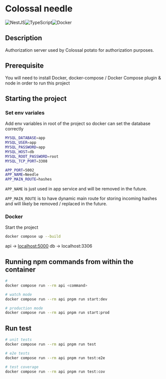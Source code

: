 # Colossal needle

![NestJS](https://img.shields.io/badge/nestjs-%23E0234E.svg?style=for-the-badge&logo=nestjs&logoColor=white)![TypeScript](https://img.shields.io/badge/typescript-%23007ACC.svg?style=for-the-badge&logo=typescript&logoColor=white)![Docker](https://img.shields.io/badge/docker-%230db7ed.svg?style=for-the-badge&logo=docker&logoColor=white)

## Description

Authorization server used by Colossal potato for authorization purposes.

## Prerequisite

You will need to install Docker, docker-compose / Docker Compose plugin & node in order to run this project

## Starting the project

### Set env variales

Add env variables in root of the project so docker can set the database correctly

```bash
MYSQL_DATABASE=app
MYSQL_USER=app
MYSQL_PASSWORD=app
MYSQL_HOST=db
MYSQL_ROOT_PASSWORD=root
MYSQL_TCP_PORT=3308

APP_PORT=5002
APP_NAME=Needle
APP_MAIN_ROUTE=hashes
```

`APP_NAME` is just used in app service and will be removed in the future.

`APP_MAIN_ROUTE` is to have dynamic main route for storing incoming hashes
and will likely be removed / replaced in the future.

### Docker

Start the project

```bash
docker compose up --build
```

api -> [localhost:5000](localhost:5000)
db -> localhost:3306

## Running npm commands from within the container

```bash
#
docker compose run --rm api <command>

# watch mode
docker compose run --rm api pnpm run start:dev

# production mode
docker compose run --rm api pnpm run start:prod
```

## Run test

```bash
# unit tests
docker compose run --rm api pnpm run test

# e2e tests
docker compose run --rm api pnpm run test:e2e

# test coverage
docker compose run --rm api pnpm run test:cov
```
